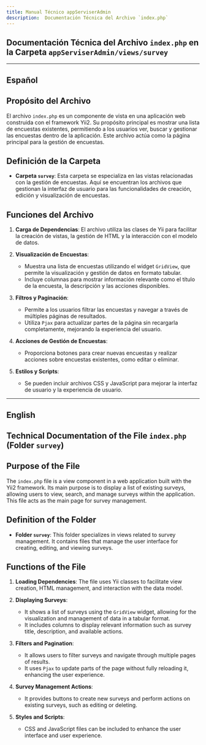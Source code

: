 ```yaml
---
title: Manual Técnico appServiserAdmin
description:  Documentación Técnica del Archivo `index.php`
---
```


## Documentación Técnica del Archivo `index.php` en la Carpeta `appServiserAdmin/views/survey`

---

## Español

## Propósito del Archivo
El archivo `index.php` es un componente de vista en una aplicación web construida con el framework Yii2. Su propósito principal es mostrar una lista de encuestas existentes, permitiendo a los usuarios ver, buscar y gestionar las encuestas dentro de la aplicación. Este archivo actúa como la página principal para la gestión de encuestas.

## Definición de la Carpeta
- **Carpeta `survey`**: Esta carpeta se especializa en las vistas relacionadas con la gestión de encuestas. Aquí se encuentran los archivos que gestionan la interfaz de usuario para las funcionalidades de creación, edición y visualización de encuestas.

## Funciones del Archivo
1. **Carga de Dependencias**: El archivo utiliza las clases de Yii para facilitar la creación de vistas, la gestión de HTML y la interacción con el modelo de datos.
  
2. **Visualización de Encuestas**: 
   - Muestra una lista de encuestas utilizando el widget `GridView`, que permite la visualización y gestión de datos en formato tabular.
   - Incluye columnas para mostrar información relevante como el título de la encuesta, la descripción y las acciones disponibles.

3. **Filtros y Paginación**: 
   - Permite a los usuarios filtrar las encuestas y navegar a través de múltiples páginas de resultados.
   - Utiliza `Pjax` para actualizar partes de la página sin recargarla completamente, mejorando la experiencia del usuario.

4. **Acciones de Gestión de Encuestas**: 
   - Proporciona botones para crear nuevas encuestas y realizar acciones sobre encuestas existentes, como editar o eliminar.

5. **Estilos y Scripts**: 
   - Se pueden incluir archivos CSS y JavaScript para mejorar la interfaz de usuario y la experiencia de usuario.

---

## English

## Technical Documentation of the File `index.php` (Folder `survey`)

## Purpose of the File
The `index.php` file is a view component in a web application built with the Yii2 framework. Its main purpose is to display a list of existing surveys, allowing users to view, search, and manage surveys within the application. This file acts as the main page for survey management.

## Definition of the Folder
- **Folder `survey`**: This folder specializes in views related to survey management. It contains files that manage the user interface for creating, editing, and viewing surveys.

## Functions of the File
1. **Loading Dependencies**: The file uses Yii classes to facilitate view creation, HTML management, and interaction with the data model.
  
2. **Displaying Surveys**: 
   - It shows a list of surveys using the `GridView` widget, allowing for the visualization and management of data in a tabular format.
   - It includes columns to display relevant information such as survey title, description, and available actions.

3. **Filters and Pagination**: 
   - It allows users to filter surveys and navigate through multiple pages of results.
   - It uses `Pjax` to update parts of the page without fully reloading it, enhancing the user experience.

4. **Survey Management Actions**: 
   - It provides buttons to create new surveys and perform actions on existing surveys, such as editing or deleting.

5. **Styles and Scripts**: 
   - CSS and JavaScript files can be included to enhance the user interface and user experience.